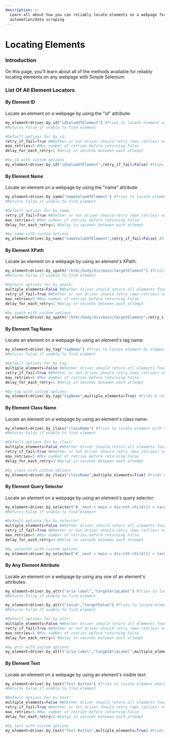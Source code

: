 ```yaml
---
description: >-
  Learn all about how you can reliably locate elements on a webpage for
  automation/data scraping
---
```


# Locating Elements

### Introduction

On this page, you'll learn about all of the methods available for reliably locating elements on any webpage with Simple Selenium.

### List Of All Element Locators

#### By Element ID

Locate an element on a webpage by using the "id" attribute:

```python
my_element=driver.by_id("idValueOfElement") #Tries to locate element with id="idValueOfElement"
#Returns False if unable to find element

#Default options for by_id:
retry_if_fail=True #Whether or not driver should retry (max_retries) number of times before returning False
max_retries=5 #Max number of retries before returning False
delay_for_each_retry=1 #Delay in seconds between each attempt

#by_id with custom options
my_element=driver.by_id("idValueOfElement",retry_if_fail=False) #Stops driver from trying to locate element multiple times
```

#### By Element Name

Locate an element on a webpage by using the "name" attribute:

```python
my_element=driver.by_name("nameValueOfElement") #Tries to locate element with name="nameValueOfElement"
#Returns False if unable to find element

#Default options for by_name:
retry_if_fail=True #Whether or not driver should retry (max_retries) number of times before returning False
max_retries=5 #Max number of retries before returning False
delay_for_each_retry=1 #Delay in seconds between each attempt

#by_name with custom options
my_element=driver.by_name("nameValueOfElement",retry_if_fail=False) #Stops driver from trying to locate element multiple times
```

#### By Element XPath

Locate an element on a webpage by using an element's XPath:

```python
my_element=driver.by_xpath("/html/body/div/main/targetElement") #Tries to locate element by XPath
#Returns False if unable to find element

#Default options for by_xpath:
multiple_elements=False #Whether driver should return all elements found, or just the first one
retry_if_fail=True #Whether or not driver should retry (max_retries) number of times before returning False
max_retries=5 #Max number of retries before returning False
delay_for_each_retry=1 #Delay in seconds between each attempt

#by_xpath with custom options
my_element=driver.by_xpath("/html/body/div/main/targetElement",retry_if_fail=False) #Stops driver from trying to locate element multiple times
```

#### By Element Tag Name

Locate an element on a webpage by using an element's tag name:

```python
my_element=driver.by_tag("tagName") #Tries to locate element by element tag name (eg p, textarea, button, etc.)
#Returns False if unable to find element

#Default options for by_tag:
multiple_elements=False #Whether driver should return all elements found, or just the first one
retry_if_fail=True #Whether or not driver should retry (max_retries) number of times before returning False
max_retries=5 #Max number of retries before returning False
delay_for_each_retry=1 #Delay in seconds between each attempt

#by_tag with custom options
my_element=driver.by_tag("tagName",multiple_elements=True) #Finds & returns all elements that have the "tagName" tag name
```

#### By Element Class Name

Locate an element on a webpage by using an element's class name:

```python
my_element=driver.by_class("className") #Tries to locate element with class="className" attribute
#Returns False if unable to find element

#Default options for by_class:
multiple_elements=False #Whether driver should return all elements found, or just the first one
retry_if_fail=True #Whether or not driver should retry (max_retries) number of times before returning False
max_retries=5 #Max number of retries before returning False
delay_for_each_retry=1 #Delay in seconds between each attempt

#by_class with custom options
my_element=driver.by_class("className",multiple_elements=True) #Finds & returns all elements where class="className"
```

#### By Element Query Selector

Locate an element on a webpage by using an element's query selector:

```python
my_element=driver.by_selector("#__next > main > div:nth-child(1) > targetElement") #Tries to locate element with the target query selector
#Returns False if unable to find element

#Default options for by_selector:
multiple_elements=False #Whether driver should return all elements found, or just the first one
retry_if_fail=True #Whether or not driver should retry (max_retries) number of times before returning False
max_retries=5 #Max number of retries before returning False
delay_for_each_retry=1 #Delay in seconds between each attempt

#by_selector with custom options
my_element=driver.by_selector("#__next > main > div:nth-child(1) > targetElement",multiple_elements=True) #Finds & returns all elements where their query selector=the target selector
```

#### By Any Element Attribute

Locate an element on a webpage by using any one of an element's attributes:

```python
my_element=driver.by_attr("aria-label","targetAriaLabel") #Tries to locate element where aria-label="targetAriaLabel"
#Returns False if unable to find element

my_element=driver.by_attr("value","targetValue") #Tries to locate element where value="targetValue"
#Returns False if unable to find element

#Default options for by_attr:
multiple_elements=False #Whether driver should return all elements found, or just the first one
retry_if_fail=True #Whether or not driver should retry (max_retries) number of times before returning False
max_retries=5 #Max number of retries before returning False
delay_for_each_retry=1 #Delay in seconds between each attempt

#by_attr with custom options
my_element=driver.by_attr("aria-label","targetAriaLabel",multiple_elements=True) #Tries to locate all elements where aria-label="targetAriaLabel" 
```

#### By Element Text

Locate an element on a webpage by using an element's visible text:

```python
my_element=driver.by_text("Test Button") #Tries to locate element where the visible text="Test Button"
#Returns False if unable to find element

#Default options for by_text:
multiple_elements=False #Whether driver should return all elements found, or just the first one
retry_if_fail=True #Whether or not driver should retry (max_retries) number of times before returning False
max_retries=5 #Max number of retries before returning False
delay_for_each_retry=1 #Delay in seconds between each attempt

#by_text with custom options
my_element=driver.by_text("Test Button",multiple_elements=True) #Finds & returns all elements where their visible text="Test Button"
```
